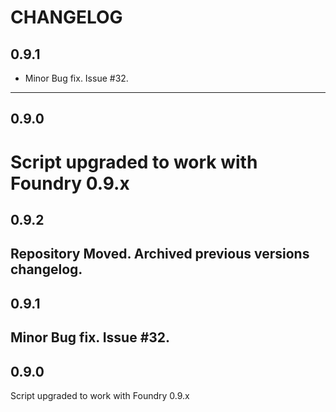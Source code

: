 CHANGELOG
===================================

0.9.1
-----
- Minor Bug fix. Issue #32.
-----
0.9.0
----
Script upgraded to work with Foundry 0.9.x
=======
0.9.2
----
Repository Moved.
Archived previous versions changelog.
----
0.9.1
----
Minor Bug fix. Issue #32.
----
0.9.0
----
Script upgraded to work with Foundry 0.9.x